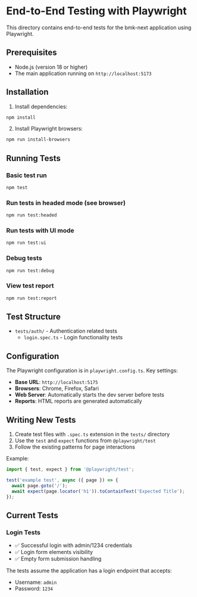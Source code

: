# End-to-End Testing with Playwright

This directory contains end-to-end tests for the bmk-next application using Playwright.

## Prerequisites

- Node.js (version 18 or higher)
- The main application running on `http://localhost:5173`

## Installation

1. Install dependencies:
```bash
npm install
```

2. Install Playwright browsers:
```bash
npm run install-browsers
```

## Running Tests

### Basic test run
```bash
npm test
```

### Run tests in headed mode (see browser)
```bash
npm run test:headed
```

### Run tests with UI mode
```bash
npm run test:ui
```

### Debug tests
```bash
npm run test:debug
```

### View test report
```bash
npm run test:report
```

## Test Structure

- `tests/auth/` - Authentication related tests
  - `login.spec.ts` - Login functionality tests

## Configuration

The Playwright configuration is in `playwright.config.ts`. Key settings:

- **Base URL**: `http://localhost:5175`
- **Browsers**: Chrome, Firefox, Safari
- **Web Server**: Automatically starts the dev server before tests
- **Reports**: HTML reports are generated automatically

## Writing New Tests

1. Create test files with `.spec.ts` extension in the `tests/` directory
2. Use the `test` and `expect` functions from `@playwright/test`
3. Follow the existing patterns for page interactions

Example:
```typescript
import { test, expect } from '@playwright/test';

test('example test', async ({ page }) => {
  await page.goto('/');
  await expect(page.locator('h1')).toContainText('Expected Title');
});
```

## Current Tests

### Login Tests
- ✅ Successful login with admin/1234 credentials
- ✅ Login form elements visibility
- ✅ Empty form submission handling

The tests assume the application has a login endpoint that accepts:
- Username: `admin`
- Password: `1234` 